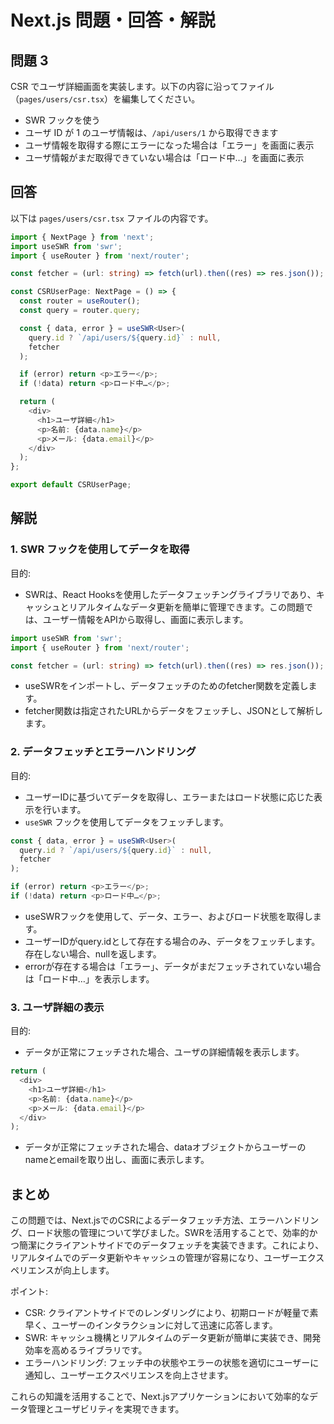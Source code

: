 # Next.js 問題・回答・解説

## 問題 3

CSR でユーザ詳細画面を実装します。以下の内容に沿ってファイル（`pages/users/csr.tsx`）を編集してください。

- SWR フックを使う
- ユーザ ID が 1 のユーザ情報は、`/api/users/1` から取得できます
- ユーザ情報を取得する際にエラーになった場合は「エラー」を画面に表示
- ユーザ情報がまだ取得できていない場合は「ロード中…」を画面に表示

## 回答

以下は `pages/users/csr.tsx` ファイルの内容です。

```typescript
import { NextPage } from 'next';
import useSWR from 'swr';
import { useRouter } from 'next/router';

const fetcher = (url: string) => fetch(url).then((res) => res.json());

const CSRUserPage: NextPage = () => {
  const router = useRouter();
  const query = router.query;

  const { data, error } = useSWR<User>(
    query.id ? `/api/users/${query.id}` : null,
    fetcher
  );

  if (error) return <p>エラー</p>;
  if (!data) return <p>ロード中…</p>;

  return (
    <div>
      <h1>ユーザ詳細</h1>
      <p>名前: {data.name}</p>
      <p>メール: {data.email}</p>
    </div>
  );
};

export default CSRUserPage;
```

## 解説

### 1. SWR フックを使用してデータを取得

目的:
- SWRは、React Hooksを使用したデータフェッチングライブラリであり、キャッシュとリアルタイムなデータ更新を簡単に管理できます。この問題では、ユーザー情報をAPIから取得し、画面に表示します。

```typescript
import useSWR from 'swr';
import { useRouter } from 'next/router';

const fetcher = (url: string) => fetch(url).then((res) => res.json());
```

- useSWRをインポートし、データフェッチのためのfetcher関数を定義します。
- fetcher関数は指定されたURLからデータをフェッチし、JSONとして解析します。

### 2. データフェッチとエラーハンドリング

目的:
- ユーザーIDに基づいてデータを取得し、エラーまたはロード状態に応じた表示を行います。
- `useSWR` フックを使用してデータをフェッチします。

```typescript
const { data, error } = useSWR<User>(
  query.id ? `/api/users/${query.id}` : null,
  fetcher
);

if (error) return <p>エラー</p>;
if (!data) return <p>ロード中…</p>;
```

- useSWRフックを使用して、データ、エラー、およびロード状態を取得します。
- ユーザーIDがquery.idとして存在する場合のみ、データをフェッチします。存在しない場合、nullを返します。
- errorが存在する場合は「エラー」、データがまだフェッチされていない場合は「ロード中…」を表示します。

### 3. ユーザ詳細の表示

目的: 
- データが正常にフェッチされた場合、ユーザの詳細情報を表示します。

```typescript
return (
  <div>
    <h1>ユーザ詳細</h1>
    <p>名前: {data.name}</p>
    <p>メール: {data.email}</p>
  </div>
);
```

- データが正常にフェッチされた場合、dataオブジェクトからユーザーのnameとemailを取り出し、画面に表示します。

## まとめ

この問題では、Next.jsでのCSRによるデータフェッチ方法、エラーハンドリング、ロード状態の管理について学びました。SWRを活用することで、効率的かつ簡潔にクライアントサイドでのデータフェッチを実装できます。これにより、リアルタイムでのデータ更新やキャッシュの管理が容易になり、ユーザーエクスペリエンスが向上します。

ポイント:
- CSR: クライアントサイドでのレンダリングにより、初期ロードが軽量で素早く、ユーザーのインタラクションに対して迅速に応答します。
- SWR: キャッシュ機構とリアルタイムのデータ更新が簡単に実装でき、開発効率を高めるライブラリです。
- エラーハンドリング: フェッチ中の状態やエラーの状態を適切にユーザーに通知し、ユーザーエクスペリエンスを向上させます。

これらの知識を活用することで、Next.jsアプリケーションにおいて効率的なデータ管理とユーザビリティを実現できます。